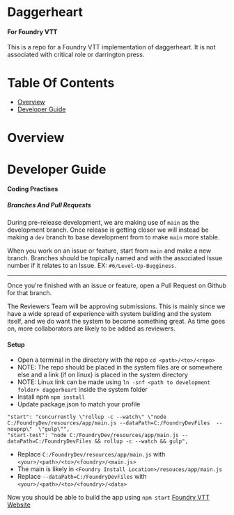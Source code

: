 # Daggerheart

#### For Foundry VTT

This is a repo for a Foundry VTT implementation of daggerheart. It is not associated with critical role
or darrington press.

# Table Of Contents

- [Overview](#overview)
- [Developer Guide](#developer-guide)

# Overview

# Developer Guide

#### Coding Practises

##### Branches And Pull Requests

During pre-release development, we are making use of `main` as the development branch. Once release is getting closer we will instead be making a `dev` branch to base development from to make `main` more stable.

When you work on an issue or feature, start from `main` and make a new branch. Branches should be topically named and with the associated Issue number if it relates to an Issue. EX: `#6/Level-Up-Bugginess`.

---

Once you're finished with an issue or feature, open a Pull Request on Github for that branch.

The Reviewers Team will be approving submissions. This is mainly since we have a wide spread of experience with system building and the system itself, and we do want the system to become something great. As time goes on, more collaborators are likely to be added as reviewers.

#### Setup

- Open a terminal in the directory with the repo `cd <path>/<to>/<repo>`
- NOTE: The repo should be placed in the system files are or somewhere else and a link (if on linux) is placed in the system directory
- NOTE: Linux link can be made using `ln -snf <path to development folder> daggerheart` inside the system folder
- Install npm `npm install`
- Update package.json to match your profile

```
"start": "concurrently \"rollup -c --watch\" \"node C:/FoundryDev/resources/app/main.js --dataPath=C:/FoundryDevFiles  --noupnp\"  \"gulp\"",
"start-test": "node C:/FoundryDev/resources/app/main.js --dataPath=C:/FoundryDevFiles && rollup -c --watch && gulp",

```

- Replace `C:/FoundryDev/resources/app/main.js` with `<your>/<path>/<to>/<foundry>/<main.js>`
- The main is likely in `<Foundry Install Location>/resouces/app/main.js`
- Replace `--dataPath=C:/FoundryDevFiles` with `<your>/<path>/<to>/<foundry>/<data>`

Now you should be able to build the app using `npm start`
[Foundry VTT Website][1]

[1]: https://foundryvtt.com/
